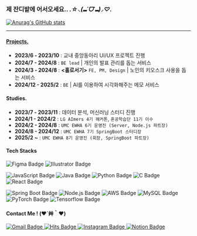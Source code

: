 ### 제 잔디밭에 어서오세요.. *.☆⸜(⑉˙ᗜ˙⑉)⸝♡.*

[![Anurag's GitHub stats](https://github-readme-stats.vercel.app/api?username=yooniicode)](https://github.com/anuraghazra/github-readme-stats)

---

#### [Projects.](https://www.notion.so/1affc8937f6580eeaea0de44ecb13b9f?pvs=21)

- **2023/6 - 2023/10** : 교내 중앙동아리 UI/UX 프로젝트 진행  
- **2024/7 - 2024/8** : **<PicoPitch>** `BE lead` | 개인의 발표 관리를 돕는 서비스  
- **2024/3 - 2024/8** : **<홀로서기>** `FE, PM, Design` | 노인의 키오스크 사용을 돕는 서비스  
- **2024/12 - 2025/2** : **<Edison>** `BE` | AI를 이용하여 시각화해주는 메모 서비스  

#### Studies.

- **2023/7 - 2023/11** : 데이터 분석, 머신러닝 스터디 진행  
- **2024/1 - 2024/2** : `LG AImers 4기 해커톤`, `혼공학습단 11기 이수`  
- **2024/2 - 2024/8** : `UMC EWHA 6기 운영진 (Server, Node.js 파트장)`  
- **2024/8 - 2024/12** : `UMC EWHA 7기 SpringBoot 스터디장`  
- **2025/2 ~** : `UMC EWHA 8기 운영진 (회장, SpringBoot 파트장)`  


#### Tech Stacks
<p align="left">
  <img src="https://img.shields.io/badge/Figma-F24E1E?style=flat-square&logo=Figma&logoColor=white" alt="Figma Badge">
  <img src="https://img.shields.io/badge/Adobe Illustrator-FF9A00?style=flat-square&logo=Adobe Illustrator&logoColor=white" alt="Illustrator Badge">
</p>

<p align="left">
  <img src="https://img.shields.io/badge/JavaScript-F7DF1E?style=flat-square&logo=JavaScript&logoColor=black" alt="JavaScript Badge">
  <img src="https://img.shields.io/badge/Java-007396?style=flat-square&logo=Java&logoColor=white" alt="Java Badge">
  <img src="https://img.shields.io/badge/Python-3776AB?style=flat-square&logo=Python&logoColor=white" alt="Python Badge">
  <img src="https://img.shields.io/badge/C-A8B9CC?style=flat-square&logo=C&logoColor=white" alt="C Badge">
  <img src="https://img.shields.io/badge/React-61DAFB?style=flat-square&logo=React&logoColor=black" alt="React Badge">
</p>

<p align="left">
  <img src="https://img.shields.io/badge/Spring Boot-6DB33F?style=flat-square&logo=Spring Boot&logoColor=white" alt="Spring Boot Badge">
  <img src="https://img.shields.io/badge/Node.js-339933?style=flat-square&logo=Node.js&logoColor=white" alt="Node.js Badge">
  <img src="https://img.shields.io/badge/AWS-232F3E?style=flat-square&logo=Amazon AWS&logoColor=white" alt="AWS Badge">
  <img src="https://img.shields.io/badge/MySQL-4479A1?style=flat-square&logo=MySQL&logoColor=white" alt="MySQL Badge">
  <img src="https://img.shields.io/badge/PyTorch-EE4C2C?style=flat-square&logo=PyTorch&logoColor=white" alt="PyTorch Badge">
  <img src="https://img.shields.io/badge/TensorFlow-FF6F00?style=flat-square&logo=TensorFlow&logoColor=white" alt="Tensorflow Badge">
</p>

#### Contact Me ! (❤️´艸｀❤️)
<p align="left">
  <a href="mailto:estelle0329@ewha.ac.kr">
    <img src="https://img.shields.io/badge/Gmail-D14836?style=flat-square&logo=Gmail&logoColor=white" alt="Gmail Badge">
  </a>
  <a href="https://hits.seeyoufarm.com">
    <img src="https://hits.seeyoufarm.com/api/count/incr/badge.svg?url=https%3A%2F%2Fgithub.com%2Fyooniicode&count_bg=%2379C83D&title_bg=%23555555&icon=&icon_color=%23E7E7E7&title=hits&edge_flat=false" alt="Hits Badge">
  </a>
    <a href="https://www.instagram.com/pdxvhdx/">
    <img src="https://img.shields.io/badge/Instagram-E4405F?style=flat-square&logo=Instagram&logoColor=white" alt="Instagram Badge">
  </a>
  <a href="https://www.yoonicode.site/">
    <img src="https://img.shields.io/badge/Notion-000000?style=flat-square&logo=Notion&logoColor=white" alt="Notion Badge">
  </a>
</p>
